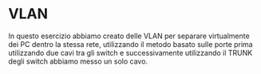 # VLAN 

In questo esercizio abbiamo creato delle VLAN per separare virtualmente dei PC dentro la stessa rete, utilizzando il metodo basato sulle porte prima utilizzando due cavi tra gli switch e successivamente utilizzando il TRUNK degli switch abbiamo messo un solo cavo.
